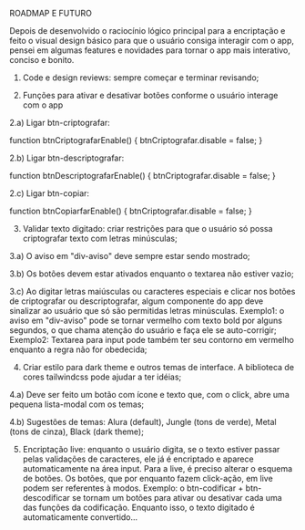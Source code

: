 ROADMAP E FUTURO

Depois de desenvolvido o raciocínio lógico principal para a encriptação e feito o visual design básico para que o usuário consiga interagir com o app, pensei em algumas features e novidades para tornar o app mais interativo, conciso e bonito.

1) Code e design reviews: sempre começar e terminar revisando;

2) Funções para ativar e desativar botões conforme o usuário interage com o app

2.a) Ligar btn-criptografar:

function btnCriptografarEnable() {
    btnCriptografar.disable = false;
}

2.b) Ligar btn-descriptografar:

function btnDescriptografarEnable() {
    btnCriptografar.disable = false;
}

2.c) Ligar btn-copiar:

function btnCopiarfarEnable() {
    btnCriptografar.disable = false;
}

3. Validar texto digitado: criar restrições para que o usuário só possa criptografar texto com letras minúsculas;

3.a) O aviso em "div-aviso" deve sempre estar sendo mostrado;

3.b) Os botões devem estar ativados enquanto o textarea não estiver vazio;

3.c) Ao digitar letras maiúsculas ou caracteres especiais e clicar nos botões de criptografar ou descriptografar, algum componente do app deve sinalizar ao usuário que só são permitidas letras minúsculas. 
Exemplo1: o aviso em "div-aviso" pode se tornar vermelho com texto bold por alguns segundos, o que chama atenção do usuário e faça ele se auto-corrigir;
Exemplo2: Textarea para input pode também ter seu contorno em vermelho enquanto a regra não for obedecida;

4. Criar estilo para dark theme e outros temas de interface. A biblioteca de cores tailwindcss pode ajudar a ter idéias;

4.a) Deve ser feito um botão com ícone e texto que, com o click, abre uma pequena lista-modal com os temas;

4.b) Sugestões de temas: Alura (default), Jungle (tons de verde), Metal (tons de cinza), Black (dark theme);

5. Encriptação live: enquanto o usuário digita, se o texto estiver passar pelas validações de caracteres, ele já é encriptado e aparece automaticamente na área input. Para a live, é preciso alterar o esquema de botões. Os botões, que por enquanto fazem click-ação, em live podem ser referentes à modos.
Exemplo: o btn-codificar + btn-descodificar se tornam um botões para ativar ou desativar cada uma das funções da codificação. Enquanto isso, o texto digitado é automaticamente convertido...
